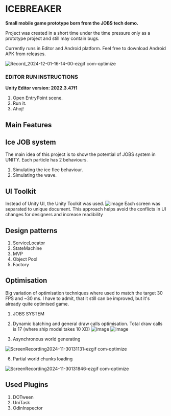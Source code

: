 # ICEBREAKER

**Small mobile game prototype born from the JOBS tech demo.**

Project was created in a short time under the time pressure only as a prototype project and still may contain bugs.

Currently runs in Editor and Android platform. Feel free to download Android APK from releases.

![Record_2024-12-01-16-14-00-ezgif com-optimize](https://github.com/user-attachments/assets/1ef42ecc-5f89-4209-9c37-b6474b703787)


### EDITOR RUN INSTRUCTIONS

**Unity Editor version: 2022.3.47f1**

1. Open EntryPoint scene.
2. Run it.
3. Ahoj!


## Main Features

## Ice JOB system
The main idea of this project is to show the potential of JOBS system in UNITY.
Each particle has 2 behaviours.
1. Simulating the ice flee behaviour.
2. Simulating the wave.



## UI Toolkit
Instead of Unity UI, the Unity Toolkit was used.
![image](https://github.com/user-attachments/assets/4a3f97d2-7bce-42f4-b3c8-12867f07d114)
Each screen was separated to unique document. This approach helps avoid the conflicts in UI changes for designers and increase readibility



## Design patterns
1. ServiceLocator
2. StateMachine
3. MVP
4. Object Pool
5. Factory



## Optimisation
Big variation of optimisation techniques where used to match the target 30 FPS and ~30 ms. I have to admit, that it still can be improved, but it's already quite optimised game.

1. JOBS SYSTEM
   
3. Dynamic batching and general draw calls optimisation. Total draw calls is 17 (where ship model takes 10 XD)
![image](https://github.com/user-attachments/assets/2fb34ecc-1c1b-4046-8397-e28591ab7b6e)
![image](https://github.com/user-attachments/assets/2673b039-178b-40a1-82f8-f8294074dc27)

4. Asynchronous world generating
   
![ScreenRecording2024-11-30131131-ezgif com-optimize](https://github.com/user-attachments/assets/06bf7135-682e-402b-902c-96a02ae7d53f)

6. Partial world chunks loading
   
![ScreenRecording2024-11-30131846-ezgif com-optimize](https://github.com/user-attachments/assets/38435dab-feaf-42ca-a621-680a18b00841)

## Used Plugins

1. DOTween
2. UniTask
3. OdinInspector
